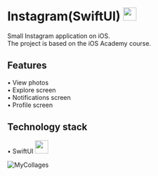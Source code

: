 # Instagram(SwiftUI) <img src="https://github.com/user-attachments/assets/6ffa2b76-a2c1-4b63-82af-8e64d4b61883" width="30" height="30"> 

Small Instagram application on iOS.<br />
The project is based on the iOS Academy course.

## Features

• View photos<br />
• Explore screen<br />
• Notifications screen<br />
• Profile screen<br />

## Technology stack

• SwiftUI <img src="https://github.com/user-attachments/assets/e4b6b615-a5bf-4e24-a38d-c33789d87fb1" width="30" height="30"> <br />

![MyCollages](https://github.com/user-attachments/assets/7acfa6e8-8d98-4274-bc50-fcab9da800db)
